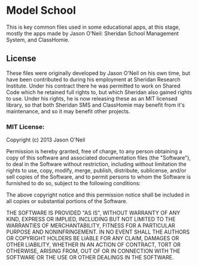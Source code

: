 Model School
============

This is key common files used in some educational apps, at this stage, mostly the apps made by Jason O'Neil: Sheridan School Management System, and ClassHomie.

License
-------

These files were originally developed by Jason O'Neil on his own time, but have been contributed to during his employment at Sheridan Research Institute.  Under his contract there he was permitted to work on Shared Code which he retained full rights to, but which Sheridan also gained rights to use.  Under his rights, he is now releasing these as an MIT licensed library, so that both Sheridan SMS and ClassHomie may benefit from it's maintenance, and so it may benefit other projects.

### MIT License:

Copyright (c) 2013 Jason O'Neil

Permission is hereby granted, free of charge, to any person obtaining a copy of this software and associated documentation files (the "Software"), to deal in the Software without restriction, including without limitation the rights to use, copy, modify, merge, publish, distribute, sublicense, and/or sell copies of the Software, and to permit persons to whom the Software is furnished to do so, subject to the following conditions:

The above copyright notice and this permission notice shall be included in all copies or substantial portions of the Software.

THE SOFTWARE IS PROVIDED "AS IS", WITHOUT WARRANTY OF ANY KIND, EXPRESS OR IMPLIED, INCLUDING BUT NOT LIMITED TO THE WARRANTIES OF MERCHANTABILITY, FITNESS FOR A PARTICULAR PURPOSE AND NONINFRINGEMENT. IN NO EVENT SHALL THE AUTHORS OR COPYRIGHT HOLDERS BE LIABLE FOR ANY CLAIM, DAMAGES OR OTHER LIABILITY, WHETHER IN AN ACTION OF CONTRACT, TORT OR OTHERWISE, ARISING FROM, OUT OF OR IN CONNECTION WITH THE SOFTWARE OR THE USE OR OTHER DEALINGS IN THE SOFTWARE.
